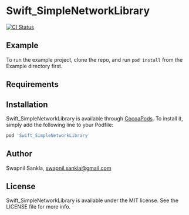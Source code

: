 # Swift_SimpleNetworkLibrary

[![CI Status](https://travis-ci.org/SwapnilSankla/Swift_SimpleNetworkLibrary.svg?branch=master)](https://travis-ci.org/SwapnilSankla/Swift_SimpleNetworkLibrary)

## Example

To run the example project, clone the repo, and run `pod install` from the Example directory first.

## Requirements

## Installation

Swift_SimpleNetworkLibrary is available through [CocoaPods](https://cocoapods.org). To install
it, simply add the following line to your Podfile:

```ruby
pod 'Swift_SimpleNetworkLibrary'
```

## Author

Swapnil Sankla, swapnil.sankla@gmail.com

## License

Swift_SimpleNetworkLibrary is available under the MIT license. See the LICENSE file for more info.
